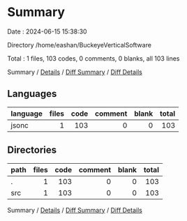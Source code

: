 # Summary

Date : 2024-06-15 15:38:30

Directory /home/eashan/BuckeyeVerticalSoftware

Total : 1 files,  103 codes, 0 comments, 0 blanks, all 103 lines

Summary / [Details](details.md) / [Diff Summary](diff.md) / [Diff Details](diff-details.md)

## Languages
| language | files | code | comment | blank | total |
| :--- | ---: | ---: | ---: | ---: | ---: |
| jsonc | 1 | 103 | 0 | 0 | 103 |

## Directories
| path | files | code | comment | blank | total |
| :--- | ---: | ---: | ---: | ---: | ---: |
| . | 1 | 103 | 0 | 0 | 103 |
| src | 1 | 103 | 0 | 0 | 103 |

Summary / [Details](details.md) / [Diff Summary](diff.md) / [Diff Details](diff-details.md)